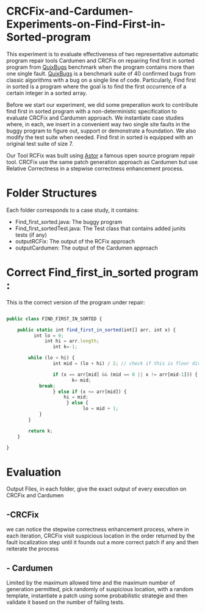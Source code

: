 # CRCFix-and-Cardumen-Experiments-on-Find-First-in-Sorted-program
This experiment is to evaluate effectiveness of two representative automatic program repair tools Cardumen and CRCFix on repairing find first in sorted program from [QuixBugs](https://github.com/jkoppel/QuixBugs/) benchmark when the program contains more than one single fault. [QuixBugs](https://github.com/jkoppel/QuixBugs/) is a benchmark suite of 40 confirmed bugs from classic algorithms with a bug on a single line of code. Particularly, Find first in sorted is a program where the goal is to find the first occurrence of a certain integer in a sorted array.

Before we start our experiment, we did some preperation work to contribute find first in sorted program with a non-deterministic specification to evaluate CRCFix and Cardumen approach. We instantiate case studies where, in each, we insert in a convenient way two single site faults in the buggy program to figure out, support or demonstrate a foundation. We also modify the test suite when needed. Find first in sorted is equipped with an original test suite of size 7.  

Our Tool RCFix was built using  [Astor](https://github.com/SpoonLabs/astor/) a famous open source program repair tool. CRCFix use the same patch generation approach as Cardumen but use Relative Correctness in  a stepwise correctness enhancement process.

# Folder Structures
Each folder corresponds to a case study, it contains:
- Find_first_sorted.java: The buggy program
- Find_first_sortedTest.java: The Test class that contains added junits tests (if any)
- outputRCFix: The output of the RCFix approach
- outputCardumen: The output of the Cardumen approach

# Correct Find_first_in_sorted program :
This is the correct version of the program under repair:
```javascript

public class FIND_FIRST_IN_SORTED {

    public static int find_first_in_sorted(int[] arr, int x) {
      	  int lo = 0;
        	  int hi = arr.length;
                 int k=-1;

        while (lo < hi) {
           		 int mid = (lo + hi) / 2; // check if this is floor division

           		 if (x == arr[mid] && (mid == 0 || x != arr[mid-1])) {
            		    k= mid;
		    break;
           		 } else if (x <= arr[mid]) {
               		 hi = mid;
          			  } else {
     		                lo = mid + 1;
            }
        }

        return k;
    }

}

```
# Evaluation
Output Files, in each folder, give the exact output of every execution on CRCFix and Cardumen
## -CRCFix 
we can notice the stepwise correctness enhancement process, where in each iteration, CRCFix visit suspicious location in the order returned by the fault localization step until it founds out a more correct patch if any and then reiterate the process
## - Cardumen 
Limited by the maximum allowed time and the maximum number of generation permitted, pick randomly of suspicious location, with a random template, instantiate a patch using some probabilistic strategie and then validate it based on the number of failing tests.
